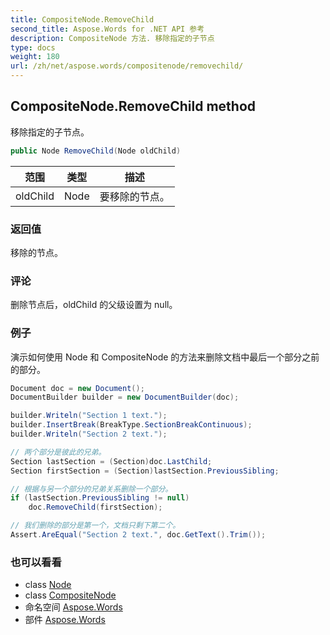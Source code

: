 ```yaml
---
title: CompositeNode.RemoveChild
second_title: Aspose.Words for .NET API 参考
description: CompositeNode 方法. 移除指定的子节点
type: docs
weight: 180
url: /zh/net/aspose.words/compositenode/removechild/
---
```

## CompositeNode.RemoveChild method

移除指定的子节点。

```csharp
public Node RemoveChild(Node oldChild)
```

| 范围 | 类型 | 描述 |
| --- | --- | --- |
| oldChild | Node | 要移除的节点。 |

### 返回值

移除的节点。

### 评论

删除节点后，oldChild 的父级设置为 null。

### 例子

演示如何使用 Node 和 CompositeNode 的方法来删除文档中最后一个部分之前的部分。

```csharp
Document doc = new Document();
DocumentBuilder builder = new DocumentBuilder(doc);

builder.Writeln("Section 1 text.");
builder.InsertBreak(BreakType.SectionBreakContinuous);
builder.Writeln("Section 2 text.");

// 两个部分是彼此的兄弟。
Section lastSection = (Section)doc.LastChild;
Section firstSection = (Section)lastSection.PreviousSibling;

// 根据与另一个部分的兄弟关系删除一个部分。
if (lastSection.PreviousSibling != null)
    doc.RemoveChild(firstSection);

// 我们删除的部分是第一个，文档只剩下第二个。
Assert.AreEqual("Section 2 text.", doc.GetText().Trim());
```

### 也可以看看

* class [Node](../../node/)
* class [CompositeNode](../)
* 命名空间 [Aspose.Words](../../compositenode/)
* 部件 [Aspose.Words](../../../)


